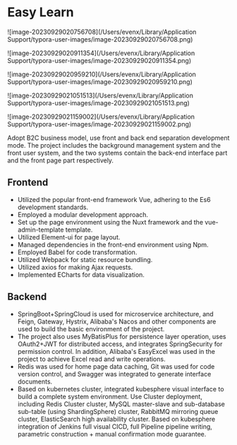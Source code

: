 # Easy Learn

![image-20230929020756708](/Users/evenx/Library/Application Support/typora-user-images/image-20230929020756708.png)

![image-20230929020911354](/Users/evenx/Library/Application Support/typora-user-images/image-20230929020911354.png)

![image-20230929020959210](/Users/evenx/Library/Application Support/typora-user-images/image-20230929020959210.png)

![image-20230929021051513](/Users/evenx/Library/Application Support/typora-user-images/image-20230929021051513.png)

![image-20230929021159002](/Users/evenx/Library/Application Support/typora-user-images/image-20230929021159002.png)



Adopt B2C business model, use front and back end separation development mode. The project includes the background management system and the front user system, and the two systems contain the back-end interface part and the front page part respectively.

## Frontend

- Utilized the popular front-end framework Vue, adhering to the Es6 development standards.
- Employed a modular development approach.
- Set up the page environment using the Nuxt framework and the vue-admin-template template.
- Utilized Element-ui for page layout.
- Managed dependencies in the front-end environment using Npm.
- Employed Babel for code transformation.
- Utilized Webpack for static resource bundling.
- Utilized axios for making Ajax requests.
- Implemented ECharts for data visualization.

## Backend

- 
  SpringBoot+SpringCloud is used for microservice architecture, and Feign, Gateway, Hystrix, Alibaba's Nacos and other components are used to build the basic environment of the project. 
- The project also uses MyBatisPlus for persistence layer operation, uses OAuth2+JWT for distributed access, and integrates SpringSecurity for permission control. In addition, Alibaba's EasyExcel was used in the project to achieve Excel read and write operations.
- Redis was used for home page data caching, Git was used for code version control, and Swagger was integrated to generate interface documents.
- Based on kubernetes cluster, integrated kubesphere visual interface to build a complete system environment. Use Cluster deployment, including Redis Cluster cluster, MySQL master-slave and sub-database sub-table (using ShardingSphere) cluster, RabbitMQ mirroring queue cluster, ElasticSearch high availability cluster. Based on kubesphere integration of Jenkins full visual CICD, full Pipeline pipeline writing, parametric construction + manual confirmation mode guarantee.